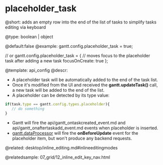placeholder_task
=============

@short:
	adds an empty row into the end of the list of tasks to simplify tasks editing via keyboard
    
@type: boolean | object

@default:false
@example:
gantt.config.placeholder_task = true;

// or
gantt.config.placeholder_task = {
   // moves focus to the placeholder task after adding a new task
   focusOnCreate: true
};

@template:	api_config
@descr:
- A placeholder task will be automatically added to the end of the task list.
- Once it's modified from the UI and received the **gantt.updateTask()** call, a new task will be added to the end of the list.
- A placeholder can be detected by its type value:

~~~js
if(task.type == gantt.config.types.placeholder){
   // do something
}
~~~


- Gantt will fire the api/gantt_ontaskcreated_event.md and api/gantt_onaftertaskadd_event.md events when placeholder is inserted.
- [gantt.dataProcessor](desktop/server_side.md) will fire the **onBeforeUpdate** event for the placeholder item, but won't produce any backend requests.


@related:
desktop/inline_editing.md#inlineeditingmodes

@relatedsample:
07_grid/12_inline_edit_key_nav.html